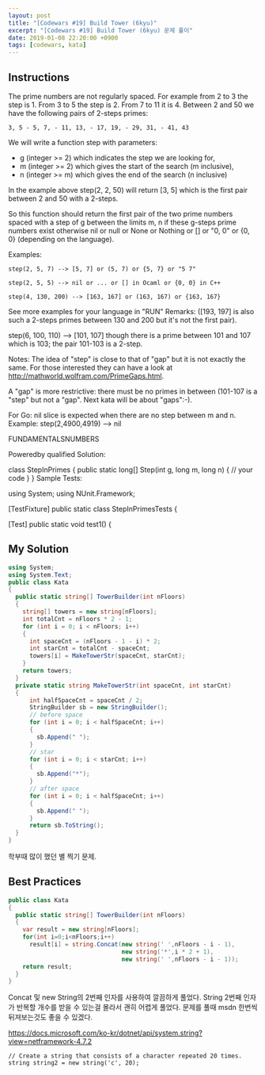 ```yaml
---
layout: post
title: "[Codewars #19] Build Tower (6kyu)"
excerpt: "[Codewars #19] Build Tower (6kyu) 문제 풀이"
date: 2019-01-08 22:20:00 +0900
tags: [codewars, kata]
---
```


## Instructions

The prime numbers are not regularly spaced. For example from 2 to 3 the step is 1. From 3 to 5 the step is 2. From 7 to 11 it is 4. Between 2 and 50 we have the following pairs of 2-steps primes:

```
3, 5 - 5, 7, - 11, 13, - 17, 19, - 29, 31, - 41, 43
```

We will write a function step with parameters:

- g (integer >= 2) which indicates the step we are looking for,
- m (integer >= 2) which gives the start of the search (m inclusive),
- n (integer >= m) which gives the end of the search (n inclusive)

In the example above step(2, 2, 50) will return [3, 5] which is the first pair between 2 and 50 with a 2-steps.

So this function should return the first pair of the two prime numbers spaced with a step of g between the limits m, n if these g-steps prime numbers exist otherwise nil or null or None or Nothing or [] or "0, 0" or {0, 0} (depending on the language).

Examples:
```
step(2, 5, 7) --> [5, 7] or (5, 7) or {5, 7} or "5 7"

step(2, 5, 5) --> nil or ... or [] in Ocaml or {0, 0} in C++

step(4, 130, 200) --> [163, 167] or (163, 167) or {163, 167}
```

See more examples for your language in "RUN"
Remarks:
([193, 197] is also such a 2-steps primes between 130 and 200 but it's not the first pair).

step(6, 100, 110) --> [101, 107] though there is a prime between 101 and 107 which is 103; the pair 101-103 is a 2-step.

Notes: The idea of "step" is close to that of "gap" but it is not exactly the same. For those interested they can have a look at http://mathworld.wolfram.com/PrimeGaps.html.

A "gap" is more restrictive: there must be no primes in between (101-107 is a "step" but not a "gap". Next kata will be about "gaps":-).

For Go: nil slice is expected when there are no step between m and n. Example: step(2,4900,4919) --> nil

FUNDAMENTALSNUMBERS

Poweredby qualified
Solution:

class StepInPrimes
{
    public static long[] Step(int g, long m, long n)
    {
        // your code
    }
}
Sample Tests:

using System;
using NUnit.Framework;

[TestFixture]
public static class StepInPrimesTests {

[Test]
    public static void test1() {

## My Solution

```csharp
using System;
using System.Text;
public class Kata
{
  public static string[] TowerBuilder(int nFloors)
  {
    string[] towers = new string[nFloors];
    int totalCnt = nFloors * 2 - 1;
    for (int i = 0; i < nFloors; i++)
    {
      int spaceCnt = (nFloors - 1 - i) * 2;
      int starCnt = totalCnt - spaceCnt;
      towers[i] = MakeTowerStr(spaceCnt, starCnt);
    }
    return towers;
  }
  private static string MakeTowerStr(int spaceCnt, int starCnt)
  {
      int halfSpaceCnt = spaceCnt / 2;
      StringBuilder sb = new StringBuilder();
      // before space
      for (int i = 0; i < halfSpaceCnt; i++)
      {
        sb.Append(" ");
      }
      // star
      for (int i = 0; i < starCnt; i++)
      {
        sb.Append("*");
      }
      // after space
      for (int i = 0; i < halfSpaceCnt; i++)
      {
        sb.Append(" ");
      }
      return sb.ToString();
  }
}
```

학부때 많이 했던 별 찍기 문제.

## Best Practices

```csharp
public class Kata
{
  public static string[] TowerBuilder(int nFloors)
  {
    var result = new string[nFloors];
    for(int i=0;i<nFloors;i++)
      result[i] = string.Concat(new string(' ',nFloors - i - 1),
                                new string('*',i * 2 + 1),
                                new string(' ',nFloors - i - 1));
    return result;
  }
}
```

Concat 및 new String의 2번째 인자를 사용하여 깔끔하게 풀었다.
String 2번째 인자가 반복할 개수를 받을 수 있는걸 몰라서 괜히 어렵게 풀었다.
문제를 풀때 msdn 한번씩 뒤져보는것도 좋을 수 있겠다.

https://docs.microsoft.com/ko-kr/dotnet/api/system.string?view=netframework-4.7.2


```
// Create a string that consists of a character repeated 20 times.
string string2 = new string('c', 20);
```